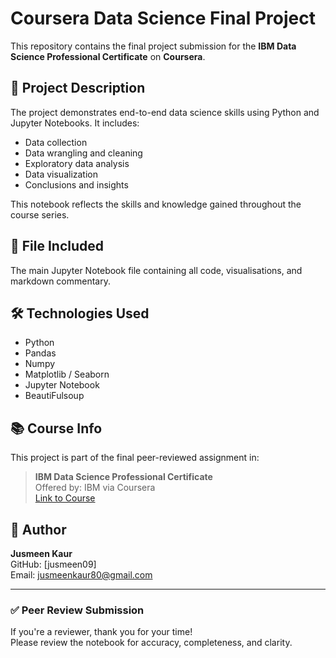 # Coursera Data Science Final Project

This repository contains the final project submission for the **IBM Data Science Professional Certificate** on **Coursera**.

## 📄 Project Description

The project demonstrates end-to-end data science skills using Python and Jupyter Notebooks. It includes:
- Data collection
- Data wrangling and cleaning
- Exploratory data analysis
- Data visualization
- Conclusions and insights

This notebook reflects the skills and knowledge gained throughout the course series.

## 📁 File Included


  The main Jupyter Notebook file containing all code, visualisations, and markdown commentary.

## 🛠️ Technologies Used

- Python
- Pandas
- Numpy
- Matplotlib / Seaborn
- Jupyter Notebook
- BeautiFulsoup

## 📚 Course Info

This project is part of the final peer-reviewed assignment in:

> **IBM Data Science Professional Certificate**  
> Offered by: IBM via Coursera  
> [Link to Course](https://www.coursera.org/professional-certificates/ibm-data-science)

## 👤 Author

**Jusmeen Kaur**  
GitHub: [jusmeen09]  
Email: jusmeenkaur80@gmail.com

---

### ✅ Peer Review Submission

If you're a reviewer, thank you for your time!  
Please review the notebook for accuracy, completeness, and clarity.


